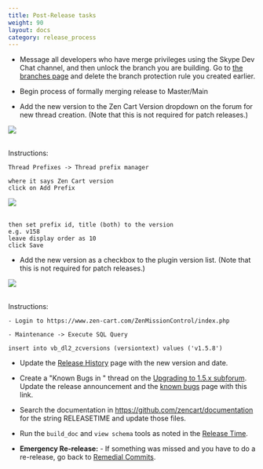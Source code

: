 ```yaml
---
title: Post-Release tasks 
weight: 90
layout: docs
category: release_process
---
```


- Message all developers who have merge privileges using the Skype Dev Chat channel, and then unlock the branch you are building.  Go to [the branches page](https://github.com/zencart/zencart/settings/branches) and delete the branch protection rule you created earlier. 

- Begin process of formally merging release to Master/Main

- Add the new version to the Zen Cart Version dropdown on the forum for new thread creation. (Note that this is not required for patch releases.)

<img src="/images/forum_version_selection.png"> 
<br><br>

Instructions: 
```
Thread Prefixes -> Thread prefix manager 

where it says Zen Cart version
click on Add Prefix 
```

<img src="/images/thread_prefix_manager.png"> 
<br><br>

```
then set prefix id, title (both) to the version 
e.g. v158
leave display order as 10 
click Save
```

- Add the new version as a checkbox to the plugin version list. (Note that this is not required for patch releases.)

<img src="/images/plugin_version_selection.png"> 
<br><br>

Instructions: 
```
- Login to https://www.zen-cart.com/ZenMissionControl/index.php

- Maintenance -> Execute SQL Query 

insert into vb_dl2_zcversions (versiontext) values ('v1.5.8')
```

- Update the [Release History](/user/about_us/release_history/) page with the new version and date.

- Create a "Known Bugs in <release>" thread on the [Upgrading to 1.5.x subforum](https://www.zen-cart.com/forumdisplay.php?156-Upgrading-to-1-5-x).   Update the release announcement and the [known bugs](/user/about_us/known_bugs/) page with this link.

- Search the documentation in https://github.com/zencart/documentation for the string RELEASETIME and update those files.

- Run the `build_doc` and `view schema` tools as noted in the [Release Time](https://github.com/scottcwilson/zencart_tools). 

- **Emergency Re-release:** - If something was missed and you have to do a re-release, go back to [Remedial Commits](/dev/release_process/release_tagging/#possible-remedial-commits). 
